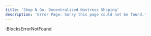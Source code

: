 ```yaml
---
title: 'Shop N Go: Decentralised Nostress Shoping'
description: 'Error Page: Sorry this page could not be found.'
---
```


:BlocksErrorNotFound

